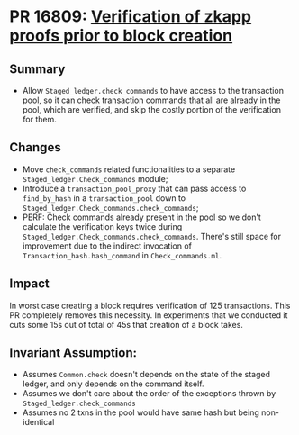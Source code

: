 # PR 16809: [Verification of zkapp proofs prior to block creation](https://www.notion.so/o1labs/Verification-of-zkapp-proofs-prior-to-block-creation-196e79b1f910807aa8aef723c135375a)

## Summary

- Allow `Staged_ledger.check_commands` to have access to the transaction pool, so it can check transaction commands that all are already in the pool, which are verified, and skip the costly portion of the verification for them.

## Changes
- Move `check_commands` related functionalities to a separate `Staged_ledger.Check_commands` module;
- Introduce a `transaction_pool_proxy` that can pass access to `find_by_hash` in a `transaction_pool` down to `Staged_ledger.Check_commands.check_commands`;
- PERF: Check commands already present in the pool so we don't calculate the verification keys twice during `Staged_ledger.Check_commands.check_commands`. There's still space for improvement due to the indirect invocation of `Transaction_hash.hash_command` in `Check_commands.ml`.

## Impact
In worst case creating a block requires verification of 125 transactions. This PR completely removes this necessity. In experiments that we conducted it cuts some 15s out of total of 45s that creation of a block takes.

## Invariant Assumption:
- Assumes `Common.check` doesn't depends on the state of the staged ledger, and only depends on the command itself.
- Assumes we don't care about the order of the exceptions thrown by `Staged_ledger.check_commands`
- Assumes no 2 txns in the pool would have same hash but being non-identical
